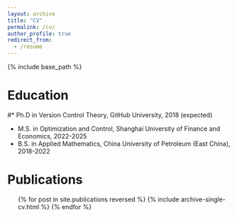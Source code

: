 ```yaml
---
layout: archive
title: "CV"
permalink: /cv/
author_profile: true
redirect_from:
  - /resume
---
```


{% include base_path %}

Education
======
#* Ph.D in Version Control Theory, GitHub University, 2018 (expected)
* M.S. in Optimization and Control, Shanghai University of Finance and Economics, 2022-2025
* B.S. in Applied Mathematics, China University of Petroleum (East China), 2018-2022


Publications
======
  <ul>{% for post in site.publications reversed %}
    {% include archive-single-cv.html %}
  {% endfor %}</ul>
  

